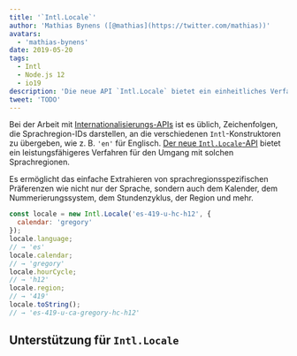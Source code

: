 ```yaml
---
title: '`Intl.Locale`'
author: 'Mathias Bynens ([@mathias](https://twitter.com/mathias))'
avatars:
  - 'mathias-bynens'
date: 2019-05-20
tags:
  - Intl
  - Node.js 12
  - io19
description: 'Die neue API `Intl.Locale` bietet ein einheitliches Verfahren für den Umgang mit Sprachregionen und ist bequemer als die Verwendung von Zeichenfolgen.'
tweet: 'TODO'
---
```

Bei der Arbeit mit [Internationalisierungs-APIs](/features/tags/intl) ist es üblich, Zeichenfolgen, die Sprachregion-IDs darstellen, an die verschiedenen `Intl`-Konstruktoren zu übergeben, wie z. B. `'en'` für Englisch. [Der neue `Intl.Locale`-API](https://github.com/tc39/proposal-intl-locale) bietet ein leistungsfähigeres Verfahren für den Umgang mit solchen Sprachregionen.

<!--truncate-->
Es ermöglicht das einfache Extrahieren von sprachregionsspezifischen Präferenzen wie nicht nur der Sprache, sondern auch dem Kalender, dem Nummerierungssystem, dem Stundenzyklus, der Region und mehr.

```js
const locale = new Intl.Locale('es-419-u-hc-h12', {
  calendar: 'gregory'
});
locale.language;
// → 'es'
locale.calendar;
// → 'gregory'
locale.hourCycle;
// → 'h12'
locale.region;
// → '419'
locale.toString();
// → 'es-419-u-ca-gregory-hc-h12'
```

## Unterstützung für `Intl.Locale`

<feature-support chrome="74 /blog/v8-release-74#intl.locale"
                 firefox="no"
                 safari="no"
                 nodejs="12 https://twitter.com/mathias/status/1120700101637353473"
                 babel="no"></feature-support>
